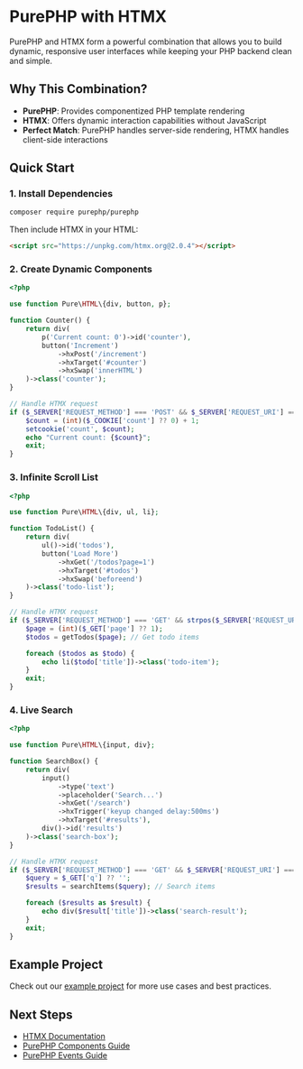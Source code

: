 # PurePHP with HTMX

PurePHP and HTMX form a powerful combination that allows you to build dynamic, responsive user interfaces while keeping your PHP backend clean and simple.

## Why This Combination?

- **PurePHP**: Provides componentized PHP template rendering
- **HTMX**: Offers dynamic interaction capabilities without JavaScript
- **Perfect Match**: PurePHP handles server-side rendering, HTMX handles client-side interactions

## Quick Start

### 1. Install Dependencies

```bash
composer require purephp/purephp
```

Then include HTMX in your HTML:

```html
<script src="https://unpkg.com/htmx.org@2.0.4"></script>
```

### 2. Create Dynamic Components

```php
<?php

use function Pure\HTML\{div, button, p};

function Counter() {
    return div(
        p('Current count: 0')->id('counter'),
        button('Increment')
            ->hxPost('/increment')
            ->hxTarget('#counter')
            ->hxSwap('innerHTML')
    )->class('counter');
}

// Handle HTMX request
if ($_SERVER['REQUEST_METHOD'] === 'POST' && $_SERVER['REQUEST_URI'] === '/increment') {
    $count = (int)($_COOKIE['count'] ?? 0) + 1;
    setcookie('count', $count);
    echo "Current count: {$count}";
    exit;
}
```

### 3. Infinite Scroll List

```php
<?php

use function Pure\HTML\{div, ul, li};

function TodoList() {
    return div(
        ul()->id('todos'),
        button('Load More')
            ->hxGet('/todos?page=1')
            ->hxTarget('#todos')
            ->hxSwap('beforeend')
    )->class('todo-list');
}

// Handle HTMX request
if ($_SERVER['REQUEST_METHOD'] === 'GET' && strpos($_SERVER['REQUEST_URI'], '/todos') === 0) {
    $page = (int)($_GET['page'] ?? 1);
    $todos = getTodos($page); // Get todo items

    foreach ($todos as $todo) {
        echo li($todo['title'])->class('todo-item');
    }
    exit;
}
```

### 4. Live Search

```php
<?php

use function Pure\HTML\{input, div};

function SearchBox() {
    return div(
        input()
            ->type('text')
            ->placeholder('Search...')
            ->hxGet('/search')
            ->hxTrigger('keyup changed delay:500ms')
            ->hxTarget('#results'),
        div()->id('results')
    )->class('search-box');
}

// Handle HTMX request
if ($_SERVER['REQUEST_METHOD'] === 'GET' && $_SERVER['REQUEST_URI'] === '/search') {
    $query = $_GET['q'] ?? '';
    $results = searchItems($query); // Search items

    foreach ($results as $result) {
        echo div($result['title'])->class('search-result');
    }
    exit;
}
```



## Example Project

Check out our [example project](https://github.com/yourusername/purephp-htmx-example) for more use cases and best practices.

## Next Steps

- [HTMX Documentation](https://htmx.org/docs/)
- [PurePHP Components Guide](/guide/components)
- [PurePHP Events Guide](/guide/events)

